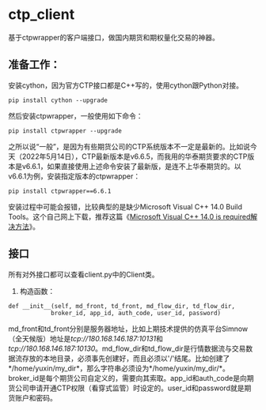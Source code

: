 # ctp_client

基于ctpwrapper的客户端接口，做国内期货和期权量化交易的神器。

## 准备工作：

安装cython，因为官方CTP接口都是C++写的，使用cython跟Python对接。
```
pip install cython --upgrade
```
然后安装ctpwrapper，一般使用如下命令：
```
pip install ctpwrapper --upgrade
```
之所以说“一般”，是因为有些期货公司的CTP系统版本不一定是最新的。比如说今天（2022年5月14日），CTP最新版本是v6.6.5，而我用的华泰期货要求的CTP版本是v6.6.1，如果直接使用上述命令安装了最新版，是连不上华泰期货的。以v6.6.1为例，安装指定版本的ctpwrapper：
```
pip install ctpwrapper==6.6.1
```
安装过程中可能会报错，比较典型的是缺少Microsoft Visual C++ 14.0 Build Tools。这个自己网上下载，推荐这篇《[Microsoft Visual C++ 14.0 is required解决方法](https://zhuanlan.zhihu.com/p/126669852)》。

## 接口

所有对外接口都可以查看client.py中的Client类。

1. 构造函数：
```
def __init__(self, md_front, td_front, md_flow_dir, td_flow_dir,
            broker_id, app_id, auth_code, user_id, password)
```
md_front和td_front分别是服务器地址，比如上期技术提供的仿真平台Simnow（全天候版）地址是*tcp://180.168.146.187:10131*和
*tcp://180.168.146.187:10130*。md_flow_dir和td_flow_dir是行情数据流与交易数据流存放的本地目录，必须事先创建好，而且必须以'/'结尾。比如创建了*/home/yuxin/my_dir*，那么字符串必须设为*/home/yuxin/my_dir/*。broker_id是每个期货公司自定义的，需要向其索取。app_id和auth_code是向期货公司申请开通CTP权限（看穿式监管）时设定的。user_id和password就是期货账户和密码。